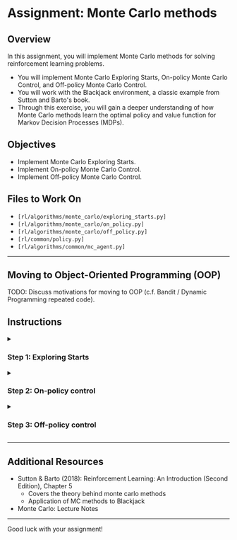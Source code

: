 # Assignment: Monte Carlo methods

## Overview

In this assignment, you will implement Monte Carlo methods for solving reinforcement learning problems.
- You will implement Monte Carlo Exploring Starts, On-policy Monte Carlo Control, and Off-policy Monte Carlo Control.
- You will work with the Blackjack environment, a classic example from Sutton and Barto's book.
- Through this exercise, you will gain a deeper understanding of how Monte Carlo methods learn the optimal policy and value function for Markov Decision Processes (MDPs).

## Objectives

- Implement Monte Carlo Exploring Starts.
- Implement On-policy Monte Carlo Control.
- Implement Off-policy Monte Carlo Control.

## Files to Work On

- `[rl/algorithms/monte_carlo/exploring_starts.py]`
- `[rl/algorithms/monte_carlo/on_policy.py]`
- `[rl/algorithms/monte_carlo/off_policy.py]`
- `[rl/common/policy.py]`
- `[rl/algorithms/common/mc_agent.py]`
---

## Moving to Object-Oriented Programming (OOP)

TODO: Discuss motivations for moving to OOP (c.f. Bandit / Dynamic Programming repeated code).

## Instructions

<details>
<summary><h3>Step 1: Exploring Starts</h3></summary>

0. **Inspect**: You will be focussing on the `act` and `learn` methods, but inspect other methods in the 
`MCExploringStartsAgent`, along with the objects it inherits from and interacts with.
    - N.B., policy is initialised with one that sticks (0) for hands of 20 or 21, and hits (1) otherwise.
    - This is encoding environment-specific knowledge, which is specific to this Blackjack assignment.
1. **Implement `MCExploringStartsAgent.act` in `exploring_starts.py`:**
   - This is a single line of code in the method itself
   - However, it will require you to also implement `select_action` within the `DeterministicPolicy` class in `policy.py`
2. **Implement `MCExploringStartsAgent.learn` in `exploring_starts.py`:**
   - This will include completing the helper method in the superclass, `MonteCarloAgent._generate_episode`
   - Useful attributes: `self.state_action_counts`, `self.q_values`, `self.policy`
3. **Run:**
   - Execute the script (from the root directory in the terminal):
     ```bash
     python -m rl.algorithms.monte_carlo.exploring_starts
     ```
   - If you want more converged results closer to those in the lecture slides, 
   you can increase the number of episodes to 500,000.
     ```bash
     python -m rl.algorithms.monte_carlo.exploring_starts --num_episodes 500000
     ```
3. **Observe:** 

![Exploring starts](../images/monte_carlo/exploring_starts.png)

*A learnt policy after 500,000 iterations. Top plots: state value function. Bottom plots: policies*
</details>

<details>
<summary><h3>Step 2: On-policy control</h3></summary>

0. **Inspect**: You will be focussing on the `act` and `learn` methods, but inspect other methods in the 
`MCExploringStartsAgent`, along with the objects it inherits from and interacts with.
    - Initialised with an `EpisilonGreedyPolicy` policy object.
    - N.B., unlike the Exploring Starts demo, here policy is initialised as all zeros (more general approach - no prior 
   knowledge).
1. **Implement `MCOnPolicy.act` in `exploring_starts.py`:**
   - This is a single line of code in the method itself
   - However, it will require you to also implement `select_action` within the `EpsilonGreedyPolicy` class in 
     `policy.py` 
   - This is around 6 lines of code (less handholding at points from now on, but you can refer to a similar 
     implementation from the multi-armed bandit assignment)
2. **Implement `MCOnPolicy.learn` in `exploring_starts.py`:**
   - This is almost identical to the learn method of Exploring Starts - most of the different behaviour comes from the 
     policy object and its use generating episodes.
3. **Run:**
   - Execute the script (from the root directory in the terminal):
     ```bash
     python -m rl.algorithms.monte_carlo.on_policy
     ```
   - If you want more converged results closer to those in the lecture slides, 
   you can increase the number of episodes to 500,000.
     ```bash
     python -m rl.algorithms.monte_carlo.on_policy --num_episodes 500000
     ```
3. **Observe:** 

![On policy](../images/monte_carlo/on_policy.png)

*A learnt policy after 500,000 iterations. Top plots: state value function. Bottom plots: policies*

</details>

<details>
<summary><h3>Step 3: Off-policy control</h3></summary>

0. **Inspect**: You will be focussing on the `act` and `learn` methods.Here, as there are more steps in the 
   `off_policy` learn method, the non-episode-generation part is separated out into a helper method, `_update_q_and_pi`
    which you will also implement.
    - Initialised with an `EpisilonGreedyPolicy` policy object.
    - N.B., unlike the Exploring Starts demo, here policy is initialised as all zeros (more general approach - no prior 
   knowledge).
2. **Implement `MCOffPolicy.__init__`
    - Initialise a deterministic policy object for the **target policy**.
    - Initialise an epsilon-greedy policy object for the **behaviour policy**.
3. **Implement `MCOffPolicy.act` in `exploring_starts.py`:**
   - This is a single line of code in the method itself. There are two policy attributes for the class - make sure 
     to use the right one!
4. **Implement `MCOffPolicy.update_q_and_pi` helper method:**
   - This implements all steps of the off-policy update, except for the generation of episodes (see `<class>.learn`) 
     for the overall structure.
   - In this instance, `self.state_action_stats` tracks the cumulative sum of importance sampling ratios, C(s, a).
   - The `update_importance_sampling` method needs to be completed for this object.
   - Being able to compute probabilities `b(s | a)` also necessary - you need to complete the `EpsilonGreedyPolicy.
     compute_probs` method.
5. **Run:**
   - Execute the script (from the root directory in the terminal):
     ```bash
     python -m rl.algorithms.monte_carlo.off_policy
     ```
   - If you want more converged results closer to those in the lecture slides, 
   you can increase the number of episodes to 500,000.
     ```bash
     python -m rl.algorithms.monte_carlo.off_policy --num_episodes 500000
     ```
3. **Observe:** 

![On policy](../images/monte_carlo/off_policy.png)

*A learnt policy after 500,000 iterations. Top plots: state value function. Bottom plots: policies*

</details>

---

## Additional Resources

- Sutton & Barto (2018): Reinforcement Learning: An Introduction (Second Edition), Chapter 5
    - Covers the theory behind monte carlo methods
    - Application of MC methods to Blackjack
- Monte Carlo: Lecture Notes

---
Good luck with your assignment!
